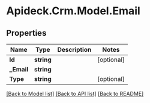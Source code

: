 # Apideck.Crm.Model.Email

## Properties

Name | Type | Description | Notes
------------ | ------------- | ------------- | -------------
**Id** | **string** |  | [optional] 
**_Email** | **string** |  | 
**Type** | **string** |  | [optional] 

[[Back to Model list]](../README.md#documentation-for-models) [[Back to API list]](../README.md#documentation-for-api-endpoints) [[Back to README]](../README.md)

